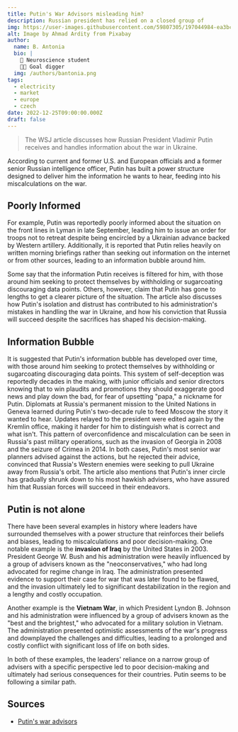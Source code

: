 ```yaml
---
title: Putin's War Advisors misleading him?
description: Russian president has relied on a closed group of 
img: https://user-images.githubusercontent.com/59807305/197044984-ea3bc50e-5ed9-4ce0-97e6-9eb6cc673db1.jpg
alt: Image by Ahmad Ardity from Pixabay
author:
  name: B. Antonia
  bio: |
    🧠 Neuroscience student
    🦸🏼 Goal digger
  img: /authors/bantonia.png
tags:
  - electricity
  - market
  - europe
  - czech
date: 2022-12-25T09:00:00.000Z
draft: false
---
```


> The WSJ article discusses how Russian President Vladimir Putin receives and handles information about the war in Ukraine. 

According to current and former U.S. and European officials and a former senior Russian intelligence officer, 
Putin has built a power structure designed to deliver him the information he wants to hear, feeding into his miscalculations on the war. 

## Poorly Informed 

For example, Putin was reportedly poorly informed about the situation on the front lines in Lyman in late September, 
leading him to issue an order for troops not to retreat despite being encircled by a Ukrainian advance backed by Western artillery. 
Additionally, it is reported that Putin relies heavily on written morning briefings rather than seeking out information on the internet 
or from other sources, leading to an information bubble around him. 

Some say that the information Putin receives is filtered for him, 
with those around him seeking to protect themselves by withholding or sugarcoating discouraging data points. Others, however, 
claim that Putin has gone to lengths to get a clearer picture of the situation. The article also discusses how Putin's isolation and distrust 
has contributed to his administration's mistakes in handling the war in Ukraine, and how his conviction that Russia will succeed despite 
the sacrifices has shaped his decision-making. 

## Information Bubble

It is suggested that Putin's information bubble has developed over time, with those around him 
seeking to protect themselves by withholding or sugarcoating discouraging data points. This system of self-deception was reportedly decades in the making, 
with junior officials and senior directors knowing that to win plaudits and promotions they should exaggerate good news 
and play down the bad, for fear of upsetting "papa," a nickname for Putin. Diplomats at Russia's permanent mission to 
the United Nations in Geneva learned during Putin's two-decade rule to feed Moscow the story it wanted to hear. 
Updates relayed to the president were edited again by the Kremlin office, making it harder for him to distinguish what is correct and what isn't. 
This pattern of overconfidence and miscalculation can be seen in Russia's past military operations, such as the invasion of Georgia 
in 2008 and the seizure of Crimea in 2014. In both cases, Putin's most senior war planners advised against the actions, 
but he rejected their advice, convinced that Russia's Western enemies were seeking to pull Ukraine away from Russia's orbit. 
The article also mentions that Putin's inner circle has gradually shrunk down to his most hawkish advisers, who have assured him 
that Russian forces will succeed in their endeavors.

## Putin is not alone

There have been several examples in history where leaders have surrounded themselves with a power structure that reinforces their beliefs and biases, 
leading to miscalculations and poor decision-making. One notable example is the **invasion of Iraq** by the United States in 2003. President George W. Bush 
and his administration were heavily influenced by a group of advisers known as the "neoconservatives," who had long advocated for regime change in Iraq. 
The administration presented evidence to support their case for war that was later found to be flawed, and the invasion ultimately led to significant 
destabilization in the region and a lengthy and costly occupation.

Another example is the **Vietnam War**, in which President Lyndon B. Johnson and his administration were influenced by a group of advisers known as 
the "best and the brightest," who advocated for a military solution in Vietnam. The administration presented optimistic assessments of the war's 
progress and downplayed the challenges and difficulties, leading to a prolonged and costly conflict with significant loss of life on both sides.

In both of these examples, the leaders' reliance on a narrow group of advisers with a specific perspective led to poor decision-making and ultimately 
had serious consequences for their countries. Putin seems to be following a similar path. 

## Sources
- [Putin's war advisors](https://www.wsj.com/articles/putin-russia-ukraine-war-advisers-11671815184)
